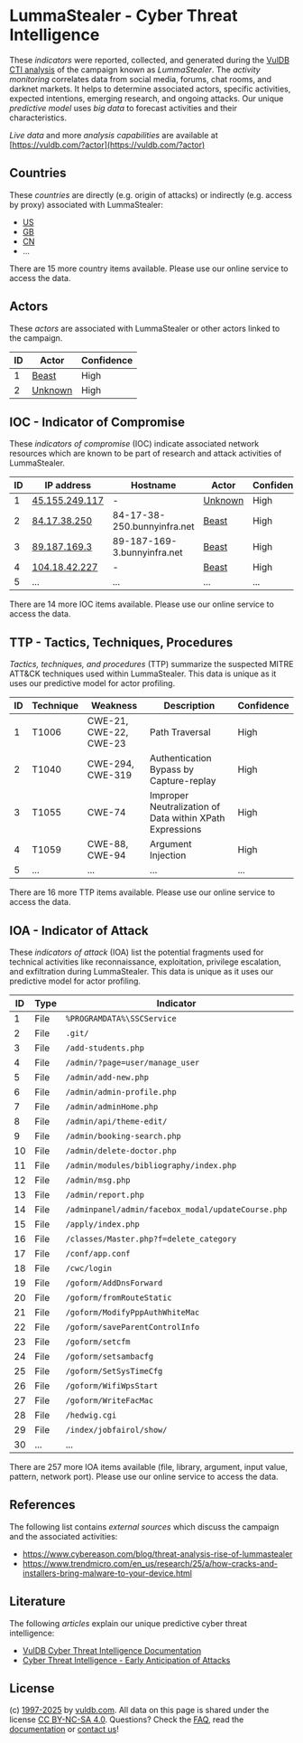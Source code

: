 # LummaStealer - Cyber Threat Intelligence

These _indicators_ were reported, collected, and generated during the [VulDB CTI analysis](https://vuldb.com/?kb.cti) of the campaign known as _LummaStealer_. The _activity monitoring_ correlates data from social media, forums, chat rooms, and darknet markets. It helps to determine associated actors, specific activities, expected intentions, emerging research, and ongoing attacks. Our unique _predictive model_ uses _big data_ to forecast activities and their characteristics.

_Live data_ and more _analysis capabilities_ are available at [https://vuldb.com/?actor](https://vuldb.com/?actor)

## Countries

These _countries_ are directly (e.g. origin of attacks) or indirectly (e.g. access by proxy) associated with LummaStealer:

* [US](https://vuldb.com/?country.us)
* [GB](https://vuldb.com/?country.gb)
* [CN](https://vuldb.com/?country.cn)
* ...

There are 15 more country items available. Please use our online service to access the data.

## Actors

These _actors_ are associated with LummaStealer or other actors linked to the campaign.

ID | Actor | Confidence
-- | ----- | ----------
1 | [Beast](https://vuldb.com/?actor.beast) | High
2 | [Unknown](https://vuldb.com/?actor.unknown) | High

## IOC - Indicator of Compromise

These _indicators of compromise_ (IOC) indicate associated network resources which are known to be part of research and attack activities of LummaStealer.

ID | IP address | Hostname | Actor | Confidence
-- | ---------- | -------- | ----- | ----------
1 | [45.155.249.117](https://vuldb.com/?ip.45.155.249.117) | - | [Unknown](https://vuldb.com/?actor.unknown) | High
2 | [84.17.38.250](https://vuldb.com/?ip.84.17.38.250) | 84-17-38-250.bunnyinfra.net | [Beast](https://vuldb.com/?actor.beast) | High
3 | [89.187.169.3](https://vuldb.com/?ip.89.187.169.3) | 89-187-169-3.bunnyinfra.net | [Beast](https://vuldb.com/?actor.beast) | High
4 | [104.18.42.227](https://vuldb.com/?ip.104.18.42.227) | - | [Beast](https://vuldb.com/?actor.beast) | High
5 | ... | ... | ... | ...

There are 14 more IOC items available. Please use our online service to access the data.

## TTP - Tactics, Techniques, Procedures

_Tactics, techniques, and procedures_ (TTP) summarize the suspected MITRE ATT&CK techniques used within LummaStealer. This data is unique as it uses our predictive model for actor profiling.

ID | Technique | Weakness | Description | Confidence
-- | --------- | -------- | ----------- | ----------
1 | T1006 | CWE-21, CWE-22, CWE-23 | Path Traversal | High
2 | T1040 | CWE-294, CWE-319 | Authentication Bypass by Capture-replay | High
3 | T1055 | CWE-74 | Improper Neutralization of Data within XPath Expressions | High
4 | T1059 | CWE-88, CWE-94 | Argument Injection | High
5 | ... | ... | ... | ...

There are 16 more TTP items available. Please use our online service to access the data.

## IOA - Indicator of Attack

These _indicators of attack_ (IOA) list the potential fragments used for technical activities like reconnaissance, exploitation, privilege escalation, and exfiltration during LummaStealer. This data is unique as it uses our predictive model for actor profiling.

ID | Type | Indicator | Confidence
-- | ---- | --------- | ----------
1 | File | `%PROGRAMDATA%\SSCService` | High
2 | File | `.git/` | Low
3 | File | `/add-students.php` | High
4 | File | `/admin/?page=user/manage_user` | High
5 | File | `/admin/add-new.php` | High
6 | File | `/admin/admin-profile.php` | High
7 | File | `/admin/adminHome.php` | High
8 | File | `/admin/api/theme-edit/` | High
9 | File | `/admin/booking-search.php` | High
10 | File | `/admin/delete-doctor.php` | High
11 | File | `/admin/modules/bibliography/index.php` | High
12 | File | `/admin/msg.php` | High
13 | File | `/admin/report.php` | High
14 | File | `/adminpanel/admin/facebox_modal/updateCourse.php` | High
15 | File | `/apply/index.php` | High
16 | File | `/classes/Master.php?f=delete_category` | High
17 | File | `/conf/app.conf` | High
18 | File | `/cwc/login` | Medium
19 | File | `/goform/AddDnsForward` | High
20 | File | `/goform/fromRouteStatic` | High
21 | File | `/goform/ModifyPppAuthWhiteMac` | High
22 | File | `/goform/saveParentControlInfo` | High
23 | File | `/goform/setcfm` | High
24 | File | `/goform/setsambacfg` | High
25 | File | `/goform/SetSysTimeCfg` | High
26 | File | `/goform/WifiWpsStart` | High
27 | File | `/goform/WriteFacMac` | High
28 | File | `/hedwig.cgi` | Medium
29 | File | `/index/jobfairol/show/` | High
30 | ... | ... | ...

There are 257 more IOA items available (file, library, argument, input value, pattern, network port). Please use our online service to access the data.

## References

The following list contains _external sources_ which discuss the campaign and the associated activities:

* https://www.cybereason.com/blog/threat-analysis-rise-of-lummastealer
* https://www.trendmicro.com/en_us/research/25/a/how-cracks-and-installers-bring-malware-to-your-device.html

## Literature

The following _articles_ explain our unique predictive cyber threat intelligence:

* [VulDB Cyber Threat Intelligence Documentation](https://vuldb.com/?kb.cti)
* [Cyber Threat Intelligence - Early Anticipation of Attacks](https://www.scip.ch/en/?labs.20201022)

## License

(c) [1997-2025](https://vuldb.com/?kb.changelog) by [vuldb.com](https://vuldb.com/?kb.about). All data on this page is shared under the license [CC BY-NC-SA 4.0](https://creativecommons.org/licenses/by-nc-sa/4.0/). Questions? Check the [FAQ](https://vuldb.com/?kb.faq), read the [documentation](https://vuldb.com/?kb) or [contact us](https://vuldb.com/?contact)!
